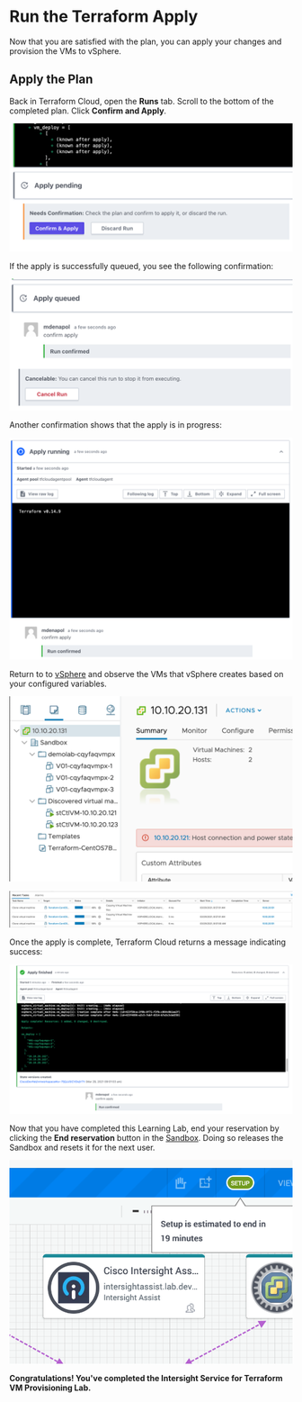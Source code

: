 # Run the Terraform Apply

Now that you are satisfied with the plan, you can apply your changes and provision the VMs to vSphere.

## Apply the Plan

Back in Terraform Cloud, open the __Runs__ tab. Scroll to the bottom of the completed plan. Click __Confirm and Apply__.

![](assets/images/ist19.png)

If the apply is successfully queued, you see the following confirmation:

![](assets/images/ist20.png)

Another confirmation shows that the apply is in progress:

![](assets/images/ist21.png)

Return to to [vSphere](http:10.10.20.131) and observe the VMs that vSphere creates based on your configured variables.

![](assets/images/ist22.png)

![](assets/images/ist23.png)

Once the apply is complete, Terraform Cloud returns a message indicating success:

![](assets/images/ist24.png)

Now that you have completed this Learning Lab, end your reservation by clicking the **End reservation** button in the [Sandbox](https://devnetsandbox.cisco.com/RM/Diagram/Index/0e9e018d-3c2f-4bc8-acd9-1caa1ef81a48). Doing so releases the Sandbox and resets it for the next user.

![](assets/images/ist26.png)

**Congratulations! You've completed the Intersight Service for Terraform VM Provisioning Lab.**
